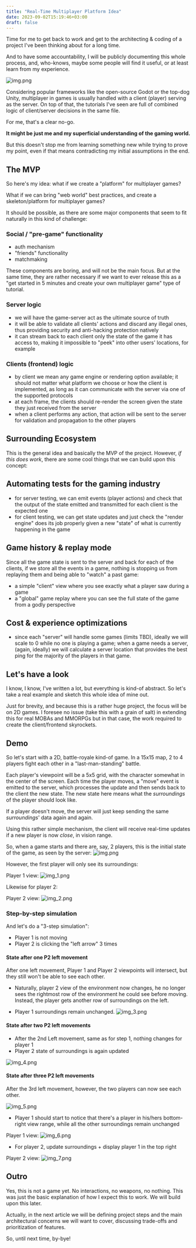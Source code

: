 ```yaml
---
title: "Real-Time Multiplayer Platform Idea"
date: 2023-09-02T15:19:46+03:00
draft: false
---
```


Time for me to get back to work and get to the architecting & coding of a project I've been thinking about for a long time.

And to have some accountability, I will be publicly documenting this whole process, and, who-knows, maybe some people will find it useful, or at least learn from my experience.

![img.png](images/img.png)

Considering popular frameworks like the open-source Godot or the top-dog Unity, multiplayer in games is usually handled with a client (player) serving as the server.
On top of that, the tutorials I've seen are full of combined logic of client/server decisions in the same file.

For me, that's a clear no-go.

**It might be just me and my superficial understanding of the gaming world.**

But this doesn't stop me from learning something new while trying to prove my point, even if that means contradicting my initial assumptions in the end.

## The MVP

So here's my idea: what if we create a "platform" for multiplayer games?

What if we can bring "web world" best practices, and create a skeleton/platform for multiplayer games?

It should be possible, as there are some major components that seem to fit naturally in this kind of challenge:

### Social / "pre-game" functionality
* auth mechanism
* "friends" functionality
* matchmaking

These components are boring, and will not be the main focus. But at the same time, they are rather necessary if we want to ever release this as a "get started in 5 minutes and create
your own multiplayer game" type of tutorial.

### Server logic
* we will have the game-server act as the ultimate source of truth
* it will be able to validate all clients' actions and discard any illegal ones, thus providing security and anti-hacking protection natively
* it can stream back to each client only the state of the game it has access to, making it impossible to "peek" into other users' locations, for example

### Clients (frontend) logic
* by client we mean any game engine or rendering option available; it should not matter what platform we choose or how the client is implemented, as long as it can communicate with the server
  via one of the supported protocols
* at each frame, the clients should re-render the screen given the state they just received from the server
* when a client performs any action, that action will be sent to the server for validation and propagation to the other players

## Surrounding Ecosystem
This is the general idea and basically the MVP of the project. However, _if this does work_, there are some cool things that we can build upon this concept:

## Automating tests for the gaming industry
* for server testing, we can emit events (player actions) and check that the output of the state emitted and transmitted for each client is the expected one
* for client testing, we can get state updates and just check the "render engine" does its job properly given a new "state" of what is currently happening in the game

## Game history & replay mode
Since all the game state is sent to the server and back for each of the clients, if we store all the events in a game, nothing is stopping us from replaying them and being able to "watch" a past game:
* a simple "client" view where you see exactly what a player saw during a game
* a "global" game replay where you can see the full state of the game from a godly perspective

## Cost & experience optimizations
* since each "server" will handle some games (limits TBD), ideally we will scale to 0 while no one is playing a game; when a game needs a server, (again, ideally) we will calculate a server location that provides the best ping for the majority of the players in that game.

## Let's have a look
I know, I know, I've written a lot, but everything is kind-of abstract. So let's take a real example and sketch this whole idea of mine out.

Just for brevity, and because this is a rather huge project, the focus will be on 2D games.
I foresee no issue (take this with a grain of salt) in extending this for real MOBAs and MMORPGs but in that case, the work required to create the client/frontend skyrockets.


## Demo

So let's start with a 2D, battle-royale kind-of game. In a 15x15 map, 2 to 4 players fight each other in a "last-man-standing" battle.

Each player's viewpoint will be a 5x5 grid, with the character somewhat in the center of the screen. Each time the player moves, a "move" event is emitted to the server, which processes the update and then sends back to the client the new state.
The new state here means what the _surroundings_ of the player should look like.

If a player doesn't move, the server will just keep sending the same _surroundings_' data again and again.

Using this rather simple mechanism, the client will receive real-time updates if a new player is now _close_, in vision range.

So, when a game starts and there are, say, 2 players, this is the initial state of the game, as seen by the server:
![img.png](images/img.png)

However, the first player will only see its surroundings:

Player 1 view: ![img_1.png](images/img_1.png)

Likewise for player 2:

Player 2 view: ![img_2.png](images/img_2.png)

### Step-by-step simulation

And let's do a "3-step simulation":

* Player 1 is not moving
* Player 2 is clicking the "left arrow" 3 times

#### State after one P2 left movement
After one left movement, Player 1 and Player 2 viewpoints will intersect, but they still won't be able to see each other.

* Naturally, player 2 view of the environment now changes, he no longer sees the rightmost row of the environment he could see before moving.
  Instead, the player gets another row of surroundings on the left.


* Player 1 surroundings remain unchanged.
  ![img_3.png](images/img_3.png)

#### State after two P2 left movements
* After the 2nd Left movement, same as for step 1, nothing changes for player 1
* Player 2 state of surroundings is again updated

![img_4.png](images/img_4.png)

#### State after three P2 left movements
After the 3rd left movement, however, the two players can now see each other.

![img_5.png](images/img_5.png)

* Player 1 should start to notice that there's a player in his/hers bottom-right view range, while all the other surroundings remain unchanged

Player 1 view: ![img_6.png](images/img_6.png)

* For player 2, update surroundings + display player 1 in the top right

Player 2 view: ![img_7.png](images/img_7.png)

## Outro
Yes, this is not a game yet. No interactions, no weapons, no nothing. This was just the basic explanation of how I expect this to work. We will build upon this later.

Actually, in the next article we will be defining project steps and the main architectural concerns we will want to cover, discussing trade-offs and prioritization of features.

So, until next time, by-bye! 
